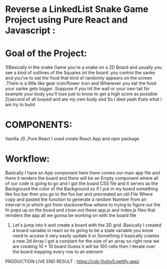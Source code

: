 # Reverse a LinkedList Snake Game Project using Pure React and Javascript :

# Goal of the Project:
1)Basically in the snake Game you're a snake on a 2D Board and usually you see a kind of outlines of the Squares int the board .you control the sanke and you've to eat the food that kind of randomly appears on the screen .There is a little like gear icon/flower icon and Whenever you eat the food your sanke gets bigger .Suppose if you hit the wall or your own tail for example your body you'll lose just to know to get a high score as possible  
2)second of all looped and ate my own body and So I died yeah thats what i am try to build 

# COMPONENTS:
Vanilla JS ,Pure React
I used create React App and npm package 

# Workflow:
Basically I have an App component here there comes our main app file and there it renders the board and there will be an Empty component where all of our code is going to go and I got the board CSS file and it serves as the Background the color of the Background so if I put in my board something like foo bar then you go to the foo bar and precreated an util File Where copy and pasted the function to generate a random Number from an interval in js which got from stackoverflow whene to trying to figure out the fn pops up on the board and close out these app.js and index.js files that rernders the app all we gonna be working on with the board file 
1) Let's jump into it and create a board with the 2D grid .Basically I created a board variable in react so its going to be a state variable you know need to access it very easily update it or Something it basically craetes a new 2d  Array I got a constant for the size of an array so right now we are creating 10 * 10 board Guess it will be 100 cells then I iterate over the board mapping every row to an element 


PRODUCTION LIVE END RESULT : https://csb-0vihv5.netlify.app/

